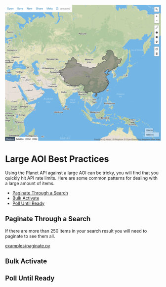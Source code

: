 ![](../images/large_aoi.png)

# Large AOI Best Practices

Using the Planet API against a large AOI can be tricky, you will find that you quickly hit API rate limits. Here are some common patterns for dealing with a large amount of items.

* [Paginate Through a Search](#paginate)
* [Bulk Activate](#activate)
* [Poll Until Ready](#poll)


## Paginate Through a Search
If there are more than 250 items in your search result you will need to paginate to see them all.


[examples/paginate.py](../examples/paginate.py)

## Bulk Activate

## Poll Until Ready